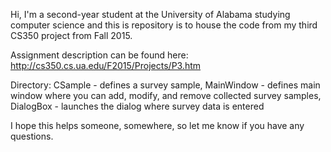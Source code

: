 Hi, I'm a second-year student at the University of Alabama studying computer science and this is repository is to house the code from my third CS350 project from Fall 2015.

Assignment description can be found here: http://cs350.cs.ua.edu/F2015/Projects/P3.htm

Directory: CSample - defines a survey sample, MainWindow - defines main window where you can add, modify, and remove collected survey samples, DialogBox - launches the dialog where survey data is entered

I hope this helps someone, somewhere, so let me know if you have any questions. 
